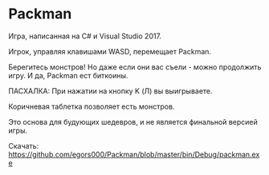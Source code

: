 # Packman

Игра, написанная на C# и Visual Studio 2017.

Игрок, управляя клавишами WASD, перемещает Packman.

Берегитесь монстров! Но даже если они вас съели - можно продолжить игру. И да, 
Packman ест биткоины. 

ПАСХАЛКА: При нажатии на кнопку K (Л) вы выигрываете.

Коричневая таблетка позволяет есть монстров.

Это основа для будующих шедевров, и не является финальной версией игры.

Скачать: https://github.com/egors000/Packman/blob/master/bin/Debug/packman.exe
